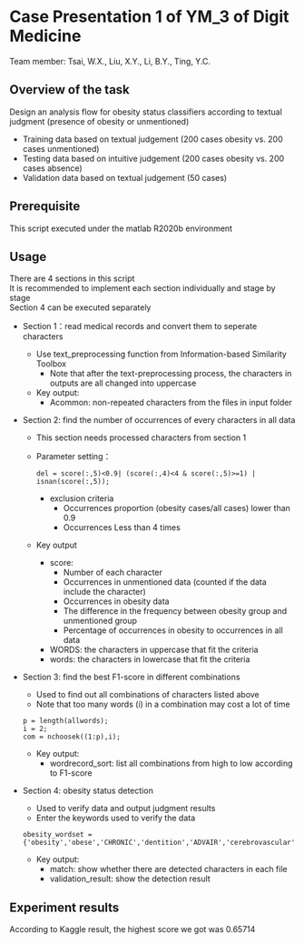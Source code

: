 # Case Presentation 1 of YM_3 of Digit Medicine

Team member: Tsai, W.X., Liu, X.Y., Li, B.Y., Ting, Y.C.

Overview of the task
---------
Design an analysis flow for obesity status classifiers according to textual judgment (presence of obesity or unmentioned)
- Training data based on textual judgement (200 cases obesity vs. 200 cases unmentioned)
- Testing data based on intuitive judgement (200 cases obesity vs. 200 cases absence)
- Validation data based on textual judgement (50 cases)


Prerequisite
------
This script executed under the matlab R2020b environment

Usage
-----
There are 4 sections in this script  
It is recommended to implement each section individually and stage by stage  
Section 4 can be executed separately  

- Section 1：read medical records and convert them to seperate characters
  - Use text_preprocessing function from Information-based Similarity Toolbox
    - Note that after the text-preprocessing process, the characters in outputs are all changed into uppercase
  - Key output:
    - Acommon: non-repeated characters from the files in input folder 

- Section 2: find the number of occurrences of every characters in all data
  - This section needs processed characters from section 1
  - Parameter setting：
    ```
    del = score(:,5)<0.9| (score(:,4)<4 & score(:,5)>=1) | isnan(score(:,5));
    ```
    - exclusion criteria
      - Occurrences proportion (obesity cases/all cases) lower than 0.9 
      - Occurrences Less than 4 times
 
  - Key output
    - score:
      - Number of each character
      - Occurrences in unmentioned data (counted if the data include the character)
      - Occurrences in obesity data
      - The difference in the frequency between obesity group and unmentioned group
      - Percentage of occurrences in obesity to occurrences in all data 
    - WORDS: the characters in uppercase that fit the criteria
    - words: the characters in lowercase that fit the criteria

- Section 3: find the best F1-score in different combinations
    - Used to find out all combinations of characters listed above
    - Note that too many words (i) in a combination may cost a lot of time
    ```
    p = length(allwords);
    i = 2; 
    com = nchoosek((1:p),i);
    ```
    - Key output:
      - wordrecord_sort: list all combinations from high to low according to F1-score 

- Section 4: obesity status detection
    -  Used to verify data and output judgment results
    -  Enter the keywords used to verify the data
    ```
    obesity_wordset = {'obesity','obese','CHRONIC','dentition','ADVAIR','cerebrovascular'};
    ```
    - Key output:
       - match: show whether there are detected characters in each file
       - validation_result: show the detection result


Experiment results
------------
According to Kaggle result, the highest score we got was 0.65714 

